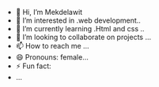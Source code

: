 - 👋 Hi, I’m Mekdelawit 
- 👀 I’m interested in .web development..
- 🌱 I’m currently learning .Html and css ..
- 💞️ I’m looking to collaborate on projects ...
- 📫 How to reach me ...
- 😄 Pronouns: female...
- ⚡ Fun fact:
- ...

<!---
Madiash20/Madiash20 is a ✨ special ✨ repository because its `README.md` (this file) appears on your GitHub profile.
You can click the Preview link to take a look at your changes.
--->

